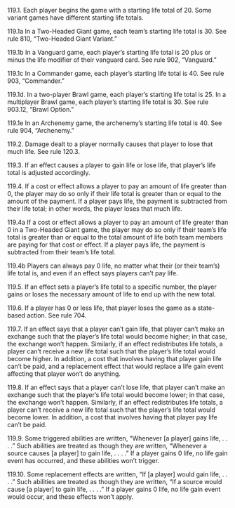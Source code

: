 119.1. Each player begins the game with a starting life total of 20. Some variant games have different starting life totals.

119.1a In a Two-Headed Giant game, each team’s starting life total is 30. See rule 810, “Two-Headed Giant Variant.”

119.1b In a Vanguard game, each player’s starting life total is 20 plus or minus the life modifier of their vanguard card. See rule 902, “Vanguard.”

119.1c In a Commander game, each player’s starting life total is 40. See rule 903, “Commander.”

119.1d. In a two-player Brawl game, each player’s starting life total is 25. In a multiplayer Brawl game, each player’s starting life total is 30. See rule 903.12, “Brawl Option.”

119.1e In an Archenemy game, the archenemy’s starting life total is 40. See rule 904, “Archenemy.”

119.2. Damage dealt to a player normally causes that player to lose that much life. See rule 120.3.

119.3. If an effect causes a player to gain life or lose life, that player’s life total is adjusted accordingly.

119.4. If a cost or effect allows a player to pay an amount of life greater than 0, the player may do so only if their life total is greater than or equal to the amount of the payment. If a player pays life, the payment is subtracted from their life total; in other words, the player loses that much life.

119.4a If a cost or effect allows a player to pay an amount of life greater than 0 in a Two-Headed Giant game, the player may do so only if their team’s life total is greater than or equal to the total amount of life both team members are paying for that cost or effect. If a player pays life, the payment is subtracted from their team’s life total.

119.4b Players can always pay 0 life, no matter what their (or their team’s) life total is, and even if an effect says players can’t pay life.

119.5. If an effect sets a player’s life total to a specific number, the player gains or loses the necessary amount of life to end up with the new total.

119.6. If a player has 0 or less life, that player loses the game as a state-based action. See rule 704.

119.7. If an effect says that a player can’t gain life, that player can’t make an exchange such that the player’s life total would become higher; in that case, the exchange won’t happen. Similarly, if an effect redistributes life totals, a player can’t receive a new life total such that the player’s life total would become higher. In addition, a cost that involves having that player gain life can’t be paid, and a replacement effect that would replace a life gain event affecting that player won’t do anything.

119.8. If an effect says that a player can’t lose life, that player can’t make an exchange such that the player’s life total would become lower; in that case, the exchange won’t happen. Similarly, if an effect redistributes life totals, a player can’t receive a new life total such that the player’s life total would become lower. In addition, a cost that involves having that player pay life can’t be paid.

119.9. Some triggered abilities are written, “Whenever [a player] gains life, . . . .” Such abilities are treated as though they are written, “Whenever a source causes [a player] to gain life, . . . .” If a player gains 0 life, no life gain event has occurred, and these abilities won’t trigger.

119.10. Some replacement effects are written, “If [a player] would gain life, . . . .” Such abilities are treated as though they are written, “If a source would cause [a player] to gain life, . . . .” If a player gains 0 life, no life gain event would occur, and these effects won’t apply.